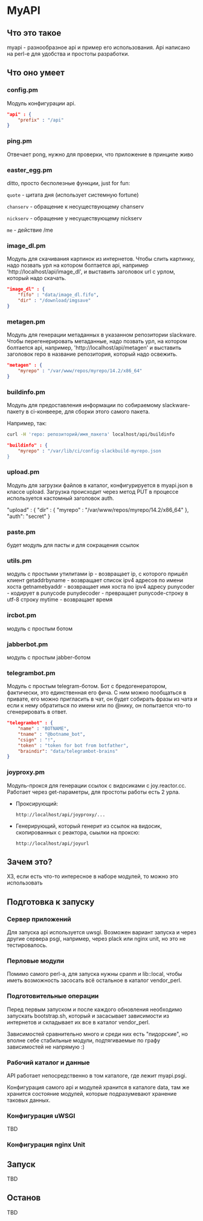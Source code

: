 # MyAPI

## Что это такое

myapi - разнообразное api и пример его использования. Api написано на perl-е
для удобства и простоты разработки.

## Что оно умеет

### config.pm

Модуль конфигурации api.

```json
"api" : {
	"prefix" : "/api"
}
```

### ping.pm

Отвечает pong, нужно для проверки, что приложение в принципе живо

### easter_egg.pm

ditto, просто бесполезные функции, just for fun:

`quote` - цитата дня (использует системную fortune)

`chanserv` - обращение к несуществующему chanserv

`nickserv` - обращение у несуществующему nickserv

`me` - действие /me

### image_dl.pm

Модуль для скачивания картинок из интернетов. Чтобы слить картинку, надо 
позвать урл на котором болтается api, например 'http://localhost/api/image_dl',
и выставить заголовок url с урлом, который надо скачать.

```json
"image_dl" : {
	"fifo" : "data/image_dl.fifo",
	"dir" : "/download/imgsave"
}
```

### metagen.pm

Модуль для генерации метаданных в указанном репозитории slackware. Чтобы
перегенерировать метаданные, надо позвать урл, на котором болтается api,
например, 'http://localhost/api/metagen' и выставить заголовок repo в название
репозитория, который надо освежить.

```json
"metagen" : {
	"myrepo" : "/var/www/repos/myrepo/14.2/x86_64"
}
```

### buildinfo.pm

Модуль для предоставления информации по собираемому slackware-пакету в
ci-конвеере, для сборки этого самого пакета.

Например, так:

```sh
curl -H 'repo: репозиторий/имя_пакета' localhost/api/buildinfo
```

```json
"buildinfo" : {
	"myrepo" : "/var/lib/ci/config-slackbuild-myrepo.json
}
```

### upload.pm

Модуль для загрузки файлов в каталог, конфигурируется в myapi.json в классе
upload. Загрузка происходит через метод PUT в процессе используется каcтомный
заголовок auth.

"upload" : {
	"dir" : {
		"myrepo" : "/var/www/repos/myrepo/14.2/x86_64"
	},
	"auth": "secret"
}

### paste.pm

будет модуль для пасты и для сокращения ссылок

### utils.pm

модуль с простыми утилитами
ip - возвращает ip, с которого пришёл клиент
getaddrbyname - возвращает список ipv4 адресов по имени хоста
getnamebyaddr - возвращает имя хоста по ipv4 адресу
punycoder - кодирует в punycode
punydecoder - превращает punycode-строку в utf-8 строку
mytime - возвращает время

### ircbot.pm

модуль с простым ботом

### jabberbot.pm

модуль с простым jabber-ботом

### telegrambot.pm

Модуль с простым telegram-ботом. Бот с бредогенератором, фактически, это единственная его фича. С ним можно пообщаться в привате, его можно пригласить в чат, он будет собирать фразы из чата и если к нему обратиться по имени или по @нику, он попытается что-то сгенерировать в ответ.

```json
"telegrambot" : {
	"name" : "BOTNAME",
	"tname" : "@botname_bot",
	"csign" : "!",
	"token" : "token for bot from botfather",
	"braindir": "data/telegrambot-brains"
}
```

### joyproxy.pm

Модуль-прокся для генерации ссылок с видосиками с joy.reactor.cc. Работает
через get-параметры, для простоты работы есть 2 урла.

* Проксирующий:

  `http://localhost/api/joyproxy/...`

* Генерирующий, который генерит из ссылок на видосик, скопированных с реактора, сыылки на проксю:

  `http://localhost/api/joyurl`

## Зачем это?

ХЗ, если есть что-то интересное в наборе модулей, то можно это использовать

## Подготовка к запуску

### Сервер приложений

Для запуска api используется uwsgi. Возможен вариант запуска и через другие
сервера psgi, например, через plack или nginx unit, но это не тестировалось.

### Перловые модули

Помимо самого perl-а, для запуска нужны cpanm и lib::local, чтобы иметь
возможность засосать всё остальное в каталог vendor_perl.

### Подготовительные операции

Перед первым запуском и после каждого обновления необходимо запускать
bootstrap.sh, который и засасывает зависимости из интернетов и складывает
их все в каталог vendor_perl.

Зависимостей сравнительно много и среди них есть "пидорские", но вполне себе
стабильные модули, подтягиваемые по графу зависимостей не напрямую :)

### Рабочий каталог и данные

API работает непосредственно в том каталоге, где лежит myapi.psgi.

Конфигурация самого api и модулей хранится в каталоге data, там же хранится
состояние модулей, которые подразумевают хранение таковых данных.

### Конфигурация uWSGI

TBD

### Конфигурация nginx Unit

## Запуск

TBD

## Останов

TBD

